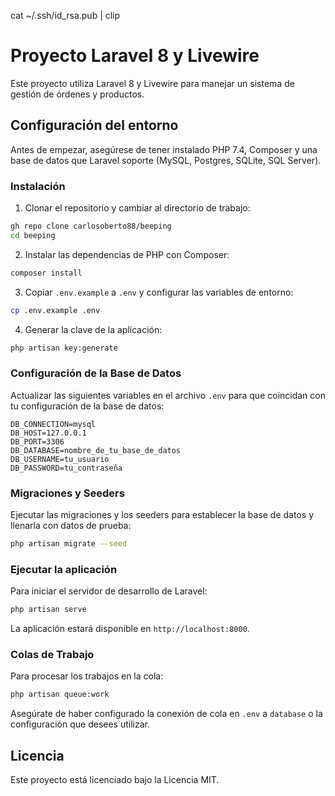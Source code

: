 cat ~/.ssh/id_rsa.pub | clip
# Proyecto Laravel 8 y Livewire

Este proyecto utiliza Laravel 8 y Livewire para manejar un sistema de gestión de órdenes y productos.

## Configuración del entorno

Antes de empezar, asegúrese de tener instalado PHP 7.4, Composer y una base de datos que Laravel soporte (MySQL, Postgres, SQLite, SQL Server).

### Instalación

1. Clonar el repositorio y cambiar al directorio de trabajo:

```bash
gh repo clone carlosoberto88/beeping
cd beeping
```

2. Instalar las dependencias de PHP con Composer:

```bash
composer install
```

3. Copiar `.env.example` a `.env` y configurar las variables de entorno:

```bash
cp .env.example .env
```

4. Generar la clave de la aplicación:

```bash
php artisan key:generate
```

### Configuración de la Base de Datos

Actualizar las siguientes variables en el archivo `.env` para que coincidan con tu configuración de la base de datos:

```
DB_CONNECTION=mysql
DB_HOST=127.0.0.1
DB_PORT=3306
DB_DATABASE=nombre_de_tu_base_de_datos
DB_USERNAME=tu_usuario
DB_PASSWORD=tu_contraseña
```

### Migraciones y Seeders

Ejecutar las migraciones y los seeders para establecer la base de datos y llenarla con datos de prueba:

```bash
php artisan migrate --seed
```

### Ejecutar la aplicación

Para iniciar el servidor de desarrollo de Laravel:

```bash
php artisan serve
```

La aplicación estará disponible en `http://localhost:8000`.

### Colas de Trabajo

Para procesar los trabajos en la cola:

```bash
php artisan queue:work
```

Asegúrate de haber configurado la conexión de cola en `.env` a `database` o la configuración que desees utilizar.

## Licencia

Este proyecto está licenciado bajo la Licencia MIT.
